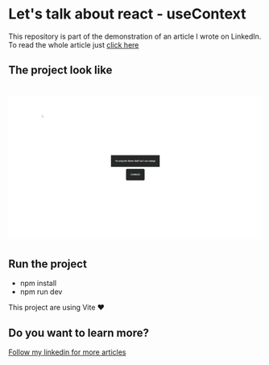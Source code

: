 # Let's talk about react - **useContext**

This repository is part of the demonstration of an article I wrote on LinkedIn. To read the whole article just [click here](https://www.linkedin.com/pulse/lets-talk-react-how-use-usecontext-hook-william-fontanetti)

## The project look like

<h1 align="center">
<img src="https://github.com/fontanettiwilliam/useContext/blob/main/src/assets/project.gif" />
</h1>

## Run the project

- npm install
- npm run dev

This project are using Vite ❤️

## Do you want to learn more?

<p>
  <a href="https://www.linkedin.com/in/william-fontanetti/" title="william-fontanetti">
   Follow my linkedin for more articles
  </a>
</p>
